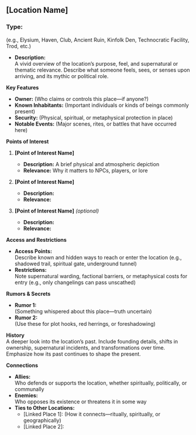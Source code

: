 ## [Location Name]

### Type:  
(e.g., Elysium, Haven, Club, Ancient Ruin, Kinfolk Den, Technocratic Facility, Trod, etc.)

- **Description:**  
A vivid overview of the location’s purpose, feel, and supernatural or thematic relevance. Describe what someone feels, sees, or senses upon arriving, and its mythic or political role.

**Key Features**  
- **Owner:** (Who claims or controls this place—if anyone?)  
- **Known Inhabitants:** (Important individuals or kinds of beings commonly present)  
- **Security:** (Physical, spiritual, or metaphysical protection in place)  
- **Notable Events:** (Major scenes, rites, or battles that have occurred here)

**Points of Interest**  
1. **[Point of Interest Name]**  
   - **Description:** A brief physical and atmospheric depiction  
   - **Relevance:** Why it matters to NPCs, players, or lore  

2. **[Point of Interest Name]**  
   - **Description:**  
   - **Relevance:**  

3. **[Point of Interest Name]** *(optional)*  
   - **Description:**  
   - **Relevance:**  

**Access and Restrictions**  
- **Access Points:**  
  Describe known and hidden ways to reach or enter the location (e.g., shadowed trail, spiritual gate, underground tunnel)  
- **Restrictions:**  
  Note supernatural warding, factional barriers, or metaphysical costs for entry (e.g., only changelings can pass unscathed)

**Rumors & Secrets**  
- **Rumor 1:**  
  (Something whispered about this place—truth uncertain)  
- **Rumor 2:**  
  (Use these for plot hooks, red herrings, or foreshadowing)

**History**  
A deeper look into the location’s past. Include founding details, shifts in ownership, supernatural incidents, and transformations over time. Emphasize how its past continues to shape the present.

**Connections**  
- **Allies:**  
  Who defends or supports the location, whether spiritually, politically, or communally  
- **Enemies:**  
  Who opposes its existence or threatens it in some way  
- **Ties to Other Locations:**  
  - [Linked Place 1]: (How it connects—ritually, spiritually, or geographically)  
  - [Linked Place 2]:  